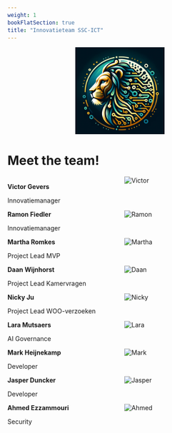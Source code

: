 ```yaml
---
weight: 1
bookFlatSection: true
title: "Innovatieteam SSC-ICT"
---
```


<p style="text-align:center;">
<img src="/LL-logo.png" alt="logo" width="200">
</p>

# Meet the team!


<div style="display: flex; gap: 20px;">

<div style="flex: 1;">
  
<strong>Victor Gevers</strong>
  
Innovatiemanager 
</div>

<div style="flex: 1;">
<img src="/GeversVictor.jpg" alt="Victor" width="200">
</div>

</div>

<div style="display: flex; gap: 20px;">

<div style="flex: 1;">
<strong>Ramon Fiedler</strong>
  
Innovatiemanager 
</div>

<div style="flex: 1;">
<img src="/FiedlerRamon.jfif" alt="Ramon" width="200">
</div>

</div>

<div style="display: flex; gap: 20px;">

<div style="flex: 1;">
<strong>Martha Romkes</strong>
  
Project Lead MVP
</div>

<div style="flex: 1;">
<img src="/RomkesMartha.jpg" alt="Martha" width="200">
</div>

</div>

<div style="display: flex; gap: 20px;">

<div style="flex: 1;">
<strong>Daan Wijnhorst</strong>
  
Project Lead Kamervragen
</div>

<div style="flex: 1;">
<img src="/WijnhorstDaan.png" alt="Daan" width="200">
</div>

</div>

<div style="display: flex; gap: 20px;">

<div style="flex: 1;">
<strong>Nicky Ju</strong>
  
Project Lead WOO-verzoeken
</div>

<div style="flex: 1;">
<img src="/JuNicky.jfif" alt="Nicky" width="200">
</div>

</div>

<div style="display: flex; gap: 20px;">

<div style="flex: 1;">
<strong>Lara Mutsaers</strong>
  
AI Governance
</div>

<div style="flex: 1;">
<img src="/MutsaersLara.jpg" alt="Lara" width="200">
</div>

</div>

<div style="display: flex; gap: 20px;">

<div style="flex: 1;">
<strong>Mark Heijnekamp</strong>
  
Developer
</div>

<div style="flex: 1;">
<img src="/HeijnekampMark.jpg" alt="Mark" width="200">
</div>

</div>

<div style="display: flex; gap: 20px;">

<div style="flex: 1;">
<strong>Jasper Duncker</strong>
  
Developer
</div>

<div style="flex: 1;">
<img src="/DunckerJasper.jfif" alt="Jasper" width="200">
</div>

</div>

<div style="display: flex; gap: 20px;">

<div style="flex: 1;">
<strong>Ahmed Ezzammouri</strong>
  
Security
</div>

<div style="flex: 1;">
<img src="/EzzamouriAhmed.jpg" alt="Ahmed" width="200">
</div>


